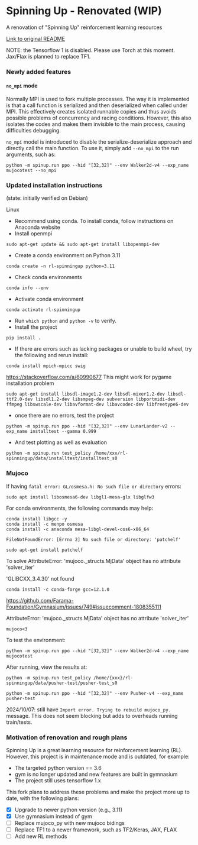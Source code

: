 # Spinning Up - Renovated (WIP)

A renovation of "Spinning Up" reinforcement learning resources

[Link to original README](../readme.md)

NOTE: the Tensorflow 1 is disabled. Please use Torch at this moment. Jax/Flax is planned to replace TF1.

### Newly added features
#### `no_mpi` mode
Normally MPI is used to fork multiple processes. The way it is implemented is that a call function is serialized and then deserialized when called under MPI. 
This effectively creates isolated runnable copies and thus avoids possible problems of concurrency and racing conditions. However, this also isolates the codes
and makes them invisible to the main process, causing difficulties debugging. 

`no_mpi` model is introduced to disable the serialize-deserialize approach and directly call the main function. To use it, simply add `--no_mpi` to the run arguments, such as:

```
python -m spinup.run ppo --hid "[32,32]" --env Walker2d-v4 --exp_name mujocotest --no_mpi
```


### Updated installation instructions

(state: initially verified on Debian)

Linux

- Recommend using conda. To install conda, follow instructions on Anaconda website
- Install openmpi
```
sudo apt-get update && sudo apt-get install libopenmpi-dev
```
- Create a conda environment on Python 3.11
```
conda create -n rl-spinningup python=3.11
```
- Check conda environments
```
conda info --env
```
- Activate conda environment
```
conda activate rl-spinningup
```
  - Run `which python` and `python -v` to verify.
- Install the project
```
pip install .
```
  - If there are errors such as lacking packages or unable to build wheel, try the following and rerun install:
```
conda install mpich-mpicc swig
```

https://stackoverflow.com/a/60990677 This might work for pygame installation problem
```
sudo apt-get install libsdl-image1.2-dev libsdl-mixer1.2-dev libsdl-ttf2.0-dev libsdl1.2-dev libsmpeg-dev subversion libportmidi-dev ffmpeg libswscale-dev libavformat-dev libavcodec-dev libfreetype6-dev
```
- once there are no errors, test the project
```
python -m spinup.run ppo --hid "[32,32]" --env LunarLander-v2 --exp_name installtest --gamma 0.999
```
- And test plotting as well as evaluation
```
python -m spinup.run test_policy /home/xxx/rl-spinningup/data/installtest/installtest_s0
```

### Mujoco

If having `fatal error: GL/osmesa.h: No such file or directory` errors:
```
sudo apt install libosmesa6-dev libgl1-mesa-glx libglfw3
```

For conda environments, the following commands may help:
```
conda install libgcc -y
conda install -c menpo osmesa
conda install -c anaconda mesa-libgl-devel-cos6-x86_64
```

`FileNotFoundError: [Errno 2] No such file or directory: 'patchelf'`
```
sudo apt-get install patchelf
```
To solve AttributeError: 'mujoco._structs.MjData' object has no attribute 'solver_iter'

'GLIBCXX_3.4.30' not found
```
conda install -c conda-forge gcc=12.1.0
```

https://github.com/Farama-Foundation/Gymnasium/issues/749#issuecomment-1808355111

AttributeError: 'mujoco._structs.MjData' object has no attribute 'solver_iter'
```
mujoco<3
```



To test the environment:
```
python -m spinup.run ppo --hid "[32,32]" --env Walker2d-v4 --exp_name mujocotest
```
After running, view the results at:
```
python -m spinup.run test_policy /home/{xxx}/rl-spinningup/data/pusher-test/pusher-test_s0
```

```
python -m spinup.run ppo --hid "[32,32]" --env Pusher-v4 --exp_name pusher-test
```

2024/10/07: still have `Import error. Trying to rebuild mujoco_py.` message. This does not seem blocking but adds to overheads running train/tests.

### Motivation of renovation and rough plans

Spinning Up is a great learning resource for reinforcement learning (RL). However, this project is in maintenance mode and is outdated, for example:

- The targeted python version == 3.6
- gym is no longer updated and new features are built in gymnasium
- The project still uses tensorflow 1.x

This fork plans to address these problems and make the project more up to date, with the following plans:

- [X] Upgrade to newer python version (e.g., 3.11)
- [X] Use gymnasium instead of gym
- [ ] Replace mujoco_py with new mujoco bidings
- [ ] Replace TF1 to a newer framework, such as TF2/Keras, JAX, FLAX
- [ ] Add new RL methods